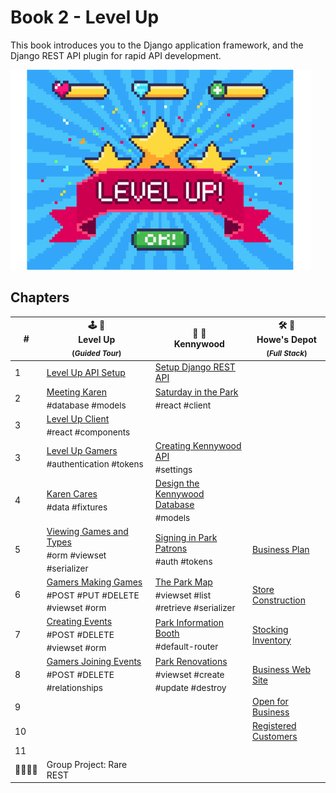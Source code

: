 # Book 2 - Level Up

This book introduces you to the Django application framework, and the Django REST API plugin for rapid API development.

![Level Up logo](./chapters/images/level-up.png)

## Chapters

| # | 🕹 🎲<br/> Level Up <br/><sub>(_Guided Tour_)</sub> | 🎡 🎢 <br/> Kennywood | 🛠 🚜 <br/> Howe's Depot <br/><sub>(_Full Stack_)</sub> |
|--|--|--|--|
| 1 | [Level Up API Setup](./chapters/DRF_INSTALLS.md) | [Setup Django REST API](./chapters/KW_SETUP.md) |  |
| 2 | [Meeting Karen](./chapters/LU_DATA_DESIGN.md) <br/> <sub style="font-size:0.85rem;">#database #models</sub> | [Saturday in the Park](./chapters/SITP_SETUP.md) <br/> <sub style="font-size:0.85rem;">#react #client</sub> |  |
| 3 | [Level Up Client](./chapters/LU_CLIENT.md) <br/> <sub style="font-size:0.85rem;">#react #components</sub> |  |  |
| 3 | [Level Up Gamers](./chapters/LU_AUTHENTICATION.md) <br/> <sub style="font-size:0.85rem;">#authentication #tokens</sub> | [Creating Kennywood API](./chapters/KW_SETUP.md) <br/> <sub style="font-size:0.85rem;">#settings</sub> |  |
| 4 | [Karen Cares](./chapters/LU_FIXTURES.md) <br/> <sub style="font-size:0.85rem;">#data #fixtures</sub> | [Design the Kennywood Database](./chapters/KW_MODELS.md) <br/> <sub style="font-size:0.85rem;">#models</sub> |  |
| 5 | [Viewing Games and Types](./chapters/LU_VIEWS_SERIALIZERS.md) <br/> <sub style="font-size:0.85rem;">#orm #viewset #serializer</sub> | [Signing in Park Patrons](./chapters/KW_TOKEN_AUTH.md) <br/> <sub style="font-size:0.85rem;">#auth #tokens</sub> | [Business Plan](./chapters/HD_FEATURES.md) |
| 6 | [Gamers Making Games](./chapters/LU_VIEW_VERBS.md) <br/> <sub style="font-size:0.85rem;">#POST #PUT #DELETE #viewset #orm</sub> | [The Park Map](./chapters/KW_VIEW_SERIALIZER.md) <br/> <sub style="font-size:0.85rem;"> #viewset #list #retrieve #serializer</sub> | [Store Construction](./chapters/HD_SETUP.md) |
| 7 | [Creating Events](./chapters/LU_GAME_EVENTS.md) <br/> <sub style="font-size:0.85rem;">#POST #DELETE #viewset #orm</sub> | [Park Information Booth](./chapters/KW_ROUTER.md) <br/> <sub style="font-size:0.85rem;">#default-router</sub> | [Stocking Inventory](./chapters/HD_INVENTORY.md) |
| 8 | [Gamers Joining Events](./chapters/LU_VIEW_VERBS.md) <br/> <sub style="font-size:0.85rem;">#POST #DELETE #relationships</sub> | [Park Renovations](./chapters/KW_FULL_CRUD_VIEWSET.md) <br/> <sub style="font-size:0.85rem;">#viewset #create #update #destroy</sub> | [Business Web Site](./chapters/HD_CLIENT.md) |
| 9 |  | | [Open for Business](./chapters/HD_ROUTER.md) |
| 10 |  | | [Registered Customers](./chapters/HD_ORDERING.md) |
| 11 |  |  |
| 👨‍👩‍👧‍👧 | Group Project: Rare REST |  |

